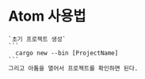# Atom 사용법
    `초기 프로젝트 생성`
    ```
      cargo new --bin [ProjectName]
    ```
    그리고 아톰을 열어서 프로젝트를 확인하면 된다.
